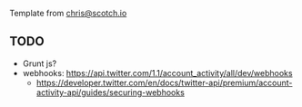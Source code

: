 Template from [chris@scotch.io](mailto:chris@scotch.io) 

## TODO
- Grunt js?
- webhooks: https://api.twitter.com/1.1/account_activity/all/dev/webhooks
    - https://developer.twitter.com/en/docs/twitter-api/premium/account-activity-api/guides/securing-webhooks


